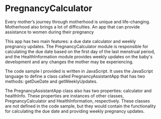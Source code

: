 # PregnancyCalculator

Every mother’s journey through motherhood is unique and life-changing. Motherhood also brings a lot of difficulties. An app that can provide assistance to women during their pregnancy

This app has two main features: a due date calculator and weekly pregnancy updates. The PregnancyCalculator module is responsible for calculating the due date based on the first day of the last menstrual period, and the HealthInformation module provides weekly updates on the baby's development and any changes the mother may be experiencing.

The code sample I provided is written in JavaScript. It uses the JavaScript language to define a class called PregnancyAssistantApp that has two methods: getDueDate and getWeeklyUpdates.

The PregnancyAssistantApp class also has two properties: calculator and healthInfo. These properties are instances of other classes, PregnancyCalculator and HealthInformation, respectively. These classes are not defined in the code sample, but they would contain the functionality for calculating the due date and providing weekly pregnancy updates.
